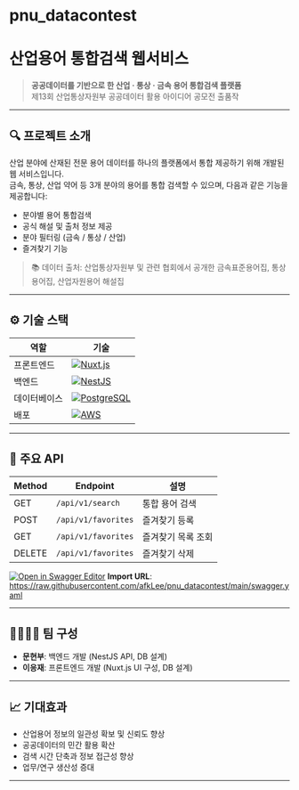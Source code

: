 # pnu_datacontest


# 산업용어 통합검색 웹서비스

> **공공데이터를 기반으로 한 산업 · 통상 · 금속 용어 통합검색 플랫폼**  
> 제13회 산업통상자원부 공공데이터 활용 아이디어 공모전 출품작

---

## 🔍 프로젝트 소개

산업 분야에 산재된 전문 용어 데이터를 하나의 플랫폼에서 통합 제공하기 위해 개발된 웹 서비스입니다.  
금속, 통상, 산업 약어 등 3개 분야의 용어를 통합 검색할 수 있으며, 다음과 같은 기능을 제공합니다:

- 분야별 용어 통합검색
- 공식 해설 및 출처 정보 제공
- 분야 필터링 (금속 / 통상 / 산업)
- 즐겨찾기 기능

> 📚 데이터 출처: 산업통상자원부 및 관련 협회에서 공개한 금속표준용어집, 통상용어집, 산업자원용어 해설집

---

## ⚙️ 기술 스택

| 역할       | 기술                        |
|------------|-----------------------------|
| 프론트엔드 | [![Nuxt.js](https://img.shields.io/badge/Nuxt.js-00DC82?style=for-the-badge&logo=nuxt.js&logoColor=white)](https://nuxt.com)                     |
| 백엔드     | [![NestJS](https://img.shields.io/badge/NestJS-E0234E?style=for-the-badge&logo=nestjs&logoColor=white)](https://nestjs.com) |
| 데이터베이스 | [![PostgreSQL](https://img.shields.io/badge/PostgreSQL-336791?style=for-the-badge&logo=postgresql&logoColor=white)](https://www.postgresql.org)                  |
| 배포       | [![AWS](https://img.shields.io/badge/AWS-232F3E?style=for-the-badge&logo=amazon-aws&logoColor=white)](https://aws.amazon.com)                       |

---

## 🧪 주요 API

| Method | Endpoint        | 설명                      |
|--------|------------------|---------------------------|
| GET    | `/api/v1/search` | 통합 용어 검색            |
| POST   | `/api/v1/favorites` | 즐겨찾기 등록         |
| GET    | `/api/v1/favorites` | 즐겨찾기 목록 조회     |
| DELETE | `/api/v1/favorites` | 즐겨찾기 삭제         |

[![Open in Swagger Editor](https://img.shields.io/badge/Swagger%20Editor-Open-blue?logo=swagger)](https://editor.swagger.io/?url=https://raw.githubusercontent.com/afkLee/pnu_datacontest/main/swagger.yaml)
 **Import URL**: https://raw.githubusercontent.com/afkLee/pnu_datacontest/main/swagger.yaml

---


## 👨‍👩‍👧‍👦 팀 구성

- **문현부**: 백엔드 개발 (NestJS API, DB 설계)
- **이응재**: 프론트엔드 개발 (Nuxt.js UI 구성, DB 설계)

---

## 📈 기대효과

- 산업용어 정보의 일관성 확보 및 신뢰도 향상
- 공공데이터의 민간 활용 확산
- 검색 시간 단축과 정보 접근성 향상
- 업무/연구 생산성 증대

---

